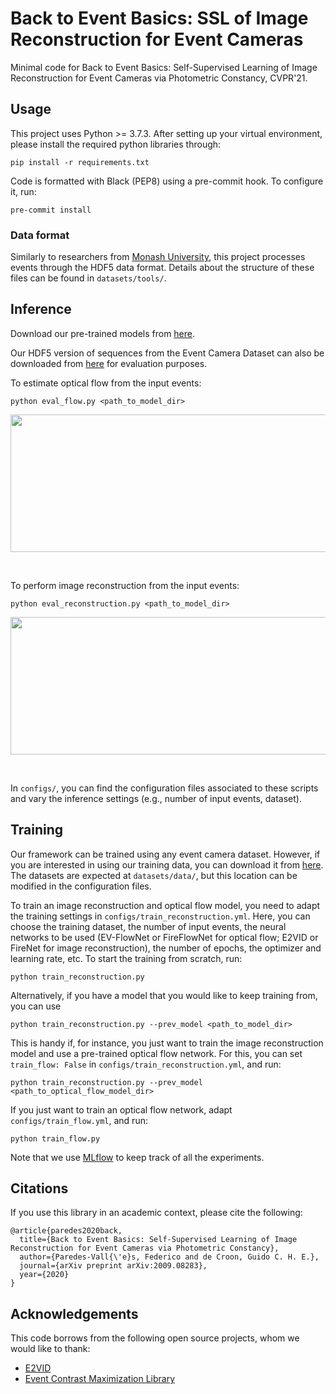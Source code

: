 # Back to Event Basics: SSL of Image Reconstruction for Event Cameras

Minimal code for Back to Event Basics: Self-Supervised Learning of Image Reconstruction for Event Cameras via Photometric Constancy, CVPR'21.

## Usage

This project uses Python >= 3.7.3. After setting up your virtual environment, please install the required python libraries through:

```
pip install -r requirements.txt
```

Code is formatted with Black (PEP8) using a pre-commit hook. To configure it, run:

```
pre-commit install
```

### Data format

Similarly to researchers from [Monash University](https://github.com/TimoStoff/events_contrast_maximization/tree/d6241dc90ec4dc2b4cffbb331a2389ff179bf7ab), this project processes events through the HDF5 data format. Details about the structure of these files can be found in `datasets/tools/`.

## Inference

Download our pre-trained models from [here](https://surfdrive.surf.nl/files/index.php/s/sv36q8ZTqVZuWl9). 

Our HDF5 version of sequences from the Event Camera Dataset can also be downloaded from [here](https://surfdrive.surf.nl/files/index.php/s/sv36q8ZTqVZuWl9) for evaluation purposes.

To estimate optical flow from the input events:

```
python eval_flow.py <path_to_model_dir>
```

<img src=".readme/flow.gif" width="880" height="220" />

&nbsp;

To perform image reconstruction from the input events:

```
python eval_reconstruction.py <path_to_model_dir>
```

<img src=".readme/reconstruction.gif" width="586.6666666666666" height="220" />

&nbsp;

In `configs/`, you can find the configuration files associated to these scripts and vary the inference settings (e.g., number of input events, dataset).

## Training

Our framework can be trained using any event camera dataset. However, if you are interested in using our training data, you can download it from [here](https://surfdrive.surf.nl/files/index.php/s/sv36q8ZTqVZuWl9). The datasets are expected at `datasets/data/`, but this location can be modified in the configuration files.

To train an image reconstruction and optical flow model, you need to adapt the training settings in `configs/train_reconstruction.yml`. Here, you can choose the training dataset, the number of input events, the neural networks to be used (EV-FlowNet or FireFlowNet for optical flow; E2VID or FireNet for image reconstruction), the number of epochs, the optimizer and learning rate, etc. To start the training from scratch, run:

```
python train_reconstruction.py
```

Alternatively, if you have a model that you would like to keep training from, you can use

```
python train_reconstruction.py --prev_model <path_to_model_dir>
```

This is handy if, for instance, you just want to train the image reconstruction model and use a pre-trained optical flow network. For this, you can set `train_flow: False` in `configs/train_reconstruction.yml`, and run:

```
python train_reconstruction.py --prev_model <path_to_optical_flow_model_dir>
```

If you just want to train an optical flow network, adapt `configs/train_flow.yml`, and run:

```
python train_flow.py
```

Note that we use [MLflow](https://mlflow.org/) to keep track of all the experiments. 

## Citations

If you use this library in an academic context, please cite the following:

```
@article{paredes2020back,
  title={Back to Event Basics: Self-Supervised Learning of Image Reconstruction for Event Cameras via Photometric Constancy},
  author={Paredes-Vall{\'e}s, Federico and de Croon, Guido C. H. E.},
  journal={arXiv preprint arXiv:2009.08283},
  year={2020}
}
```

## Acknowledgements

This code borrows from the following open source projects, whom we would like to thank:

- [E2VID](https://github.com/uzh-rpg/rpg_e2vid)
- [Event Contrast Maximization Library](https://github.com/TimoStoff/events_contrast_maximization)